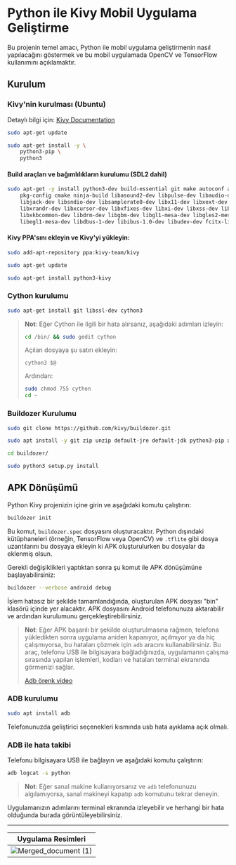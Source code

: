 
# Python ile Kivy Mobil Uygulama Geliştirme

Bu projenin temel amacı, Python ile mobil uygulama geliştirmenin nasıl yapılacağını göstermek ve bu mobil uygulamada OpenCV ve TensorFlow kullanımını açıklamaktır.

## Kurulum

### Kivy'nin kurulması (Ubuntu)
Detaylı bilgi için: [Kivy Documentation](https://kivy.org/doc/stable/installation/installation-linux.html#ubuntu-11-10-or-newer)

```bash
sudo apt-get update

sudo apt-get install -y \
    python3-pip \
    python3
```

#### Build araçları ve bağımlılıkların kurulumu (SDL2 dahil)
```bash
sudo apt-get -y install python3-dev build-essential git make autoconf automake libtool \
    pkg-config cmake ninja-build libasound2-dev libpulse-dev libaudio-dev \
    libjack-dev libsndio-dev libsamplerate0-dev libx11-dev libxext-dev \
    libxrandr-dev libxcursor-dev libxfixes-dev libxi-dev libxss-dev libwayland-dev \
    libxkbcommon-dev libdrm-dev libgbm-dev libgl1-mesa-dev libgles2-mesa-dev \
    libegl1-mesa-dev libdbus-1-dev libibus-1.0-dev libudev-dev fcitx-libs-dev
```

#### Kivy PPA'sını ekleyin ve Kivy'yi yükleyin:
```bash
sudo add-apt-repository ppa:kivy-team/kivy

sudo apt-get update

sudo apt-get install python3-kivy
```

### Cython kurulumu
```bash
sudo apt-get install git libssl-dev cython3
```

> **Not**: Eğer Cython ile ilgili bir hata alırsanız, aşağıdaki adımları izleyin:
> 
> ```bash
> cd /bin/ && sudo gedit cython
> ```
> Açılan dosyaya şu satırı ekleyin:
> ```
> cython3 $@
> ```
> Ardından:
> ```bash
> sudo chmod 755 cython
> cd ~
> ```

### Buildozer Kurulumu

```bash
sudo git clone https://github.com/kivy/buildozer.git

sudo apt install -y git zip unzip default-jre default-jdk python3-pip autoconf libtool pkg-config zlib1g-dev libncurses5-dev libncursesw5-dev libtinfo5 cmake libffi-dev

cd buildozer/

sudo python3 setup.py install
```

## APK Dönüşümü

Python Kivy projenizin içine girin ve aşağıdaki komutu çalıştırın:

```bash
buildozer init
```

Bu komut, `buildozer.spec` dosyasını oluşturacaktır. Python dışındaki kütüphaneleri (örneğin, TensorFlow veya OpenCV) ve `.tflite` gibi dosya uzantılarını bu dosyaya ekleyin ki APK oluşturulurken bu dosyalar da eklenmiş olsun.

Gerekli değişiklikleri yaptıktan sonra şu komut ile APK dönüşümüne başlayabilirsiniz:

```bash
buildozer --verbose android debug
```

İşlem hatasız bir şekilde tamamlandığında, oluşturulan APK dosyası "bin" klasörü içinde yer alacaktır. APK dosyasını Android telefonunuza aktarabilir ve ardından kurulumunu gerçekleştirebilirsiniz.

> **Not**: Eğer APK başarılı bir şekilde oluşturulmasına rağmen, telefona yükledikten sonra uygulama aniden kapanıyor, açılmıyor ya da hiç çalışmıyorsa, bu hataları çözmek için `adb` aracını kullanabilirsiniz. Bu araç, telefonu USB ile bilgisayara bağladığınızda, uygulamanın çalışma sırasında yapılan işlemleri, kodları ve hataları terminal ekranında görmenizi sağlar.
>
> [Adb örenk video](https://www.youtube.com/watch?v=T3rOvpDzEOY&list=WL&index=50&t=717s)

### ADB kurulumu

```bash
sudo apt install adb
```
Telefonunuzda geliştirici seçenekleri kısmında usb hata ayıklama açık olmalı.

### ADB ile hata takibi
Telefonu bilgisayara USB ile bağlayın ve aşağıdaki komutu çalıştırın:

```bash
adb logcat -s python
```

> **Not**: Eğer sanal makine kullanıyorsanız ve `adb` telefonunuzu algılamıyorsa, sanal makineyi kapatıp `adb` komutunu tekrar deneyin.

Uygulamanızın adımlarını terminal ekranında izleyebilir ve herhangi bir hata olduğunda burada görüntüleyebilirsiniz.

***

| Uygulama Resimleri                                                                                                 |
| --------------------------------------------------------------------------------------------------------------------- |
| ![Merged_document (1)](https://github.com/user-attachments/assets/cc93701e-7b69-469b-bef6-65d2d975f8e2) | 


